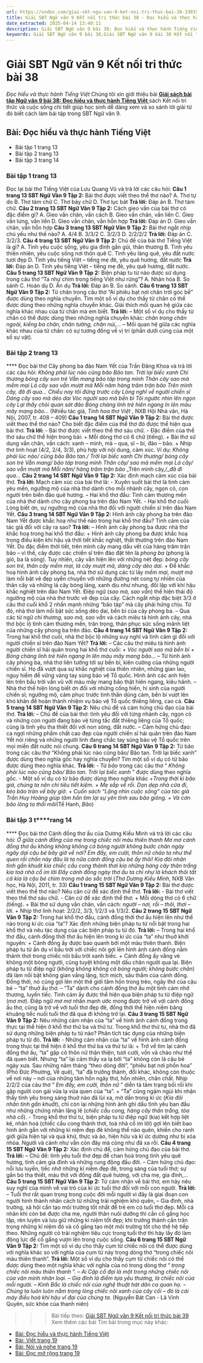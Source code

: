 ```yaml
---
url: https://vndoc.com/giai-sbt-ngu-van-9-ket-noi-tri-thuc-bai-38-330193
title: Giải SBT Ngữ văn 9 Kết nối tri thức bài 38 - Đọc hiểu và thực hành Tiếng Việt - VnDoc.com
date_extracted: 2025-04-14 13:40:11
description: Giải SBT Ngữ văn 9 bài 38: Đọc hiểu và thực hành Tiếng Việt sách Kết nối tri thức có đáp án chi tiết cho các bạn cùng tham khảo.
keywords: Giải SBT Ngữ văn 9 bài 38,Giải SBT Ngữ văn 9 bài 38 Kết nối tri thức,Giải sách bài tập Ngữ văn KNTT lớp 9,Ngữ văn lớp 9 Kết nối tri thức,giải bài tập ngữ văn lớp 9,bài Đọc hiểu và thực hành Tiếng Việt,giải SBT ngữ văn 9 KNTT trang 13,giải SBT ngữ văn 9 KNTT trang 14
---
```


# Giải SBT Ngữ văn 9 Kết nối tri thức bài 38
 _Đọc hiểu và thực hành Tiếng Việt_
Chúng tôi xin giới thiệu bài [**Giải sách bài tập Ngữ văn 9 bài 38: Đọc hiểu và thực hành Tiếng Việt** ](<https://vndoc.com/giai-sbt-ngu-van-9-ket-noi-tri-thuc-bai-38-330193>)sách Kết nối tri thức và cuộc sống chi tiết giúp học sinh dễ dàng xem và so sánh lời giải từ đó biết cách làm bài tập trong SBT Ngữ văn 9.
## Bài: Đọc hiểu và thực hành Tiếng Việt
  * Bài tập 1 trang 13
  * Bài tập 2 trang 13 
  * Bài tập 3 trang 14 

### **Bài tập 1 trang 13**
Đọc lại bài thơ Tiếng Việt của Lưu Quang Vũ và trả lời các câu hỏi:
**Câu 1 trang 13 SBT Ngữ Văn 9 Tập 2:** Bài thơ được viết theo thể thơ nào?
A. Thơ tự do
B. Thơ tám chữ
C. Thơ bảy chữ
D. Thơ lục bát
**Trả lời:**
Đáp án B. Thơ tám chữ.
**Câu 2 trang 13 SBT Ngữ Văn 9 Tập 2:** Cách gieo vần của bài thơ có đặc điểm gì?
A. Gieo vần chân, vần cách
B. Gieo vần chân, vần liền
C. Gieo vần lưng, vần liền
D. Gieo vần chân, vần hỗn hợp
**Trả lời:**
Đáp án D. Gieo vần chân, vần hỗn hợp
**Câu 3 trang 13 SBT Ngữ Văn 9 Tập 2:** Bài thơ ngắt nhịp chủ yếu như thế nào?
A. 4/4
B. 3/3/2
C. 3/2/3
D. 2/2/2/2
**Trả lời:**
Đáp án C. 3/2/3.
**Câu 4 trang 13 SBT Ngữ Văn 9 Tập 2:** Chủ đề của bài thơ Tiếng Việt là gì?
A. Tình yêu cuộc sống, yêu gia đình gần gũi, thân thương
B. Tinh yêu thiên nhiên, yêu cuộc sống nơi thôn quê
C. Tình yêu làng quê, yêu đất nước tươi đẹp
D. Tình yêu tiếng Việt – tiếng mẹ đẻ, yêu quê hương, đất nước
**Trả lời:**
Đáp án D. Tình yêu tiếng Việt – tiếng mẹ đẻ, yêu quê hương, đất nước.
**Câu 5 trang 13 SBT Ngữ Văn 9 Tập 2:** Biện pháp tu từ nào được sử dụng trong câu thơ “Ta như chim trong tiếng Việt như rừng”?
A. Nhân hóa
B. So sánh
C. Hoán dụ
D. Ẩn dụ
**Trả lời:**
Đáp án B. So sánh.
**Câu 6 trang 13 SBT Ngữ Văn 9 Tập 2:** Từ chân trong câu thơ “Ai phiêu bạt nơi chân trời góc bể” được dùng theo nghĩa chuyển. Tìm một số ví dụ cho thấy từ chân có thể được dùng theo những nghĩa chuyển khác. Giải thích mối quan hệ giữa các nghĩa khác nhau của từ chân mà em biết.
**Trả lời:**
– Một số ví dụ cho thấy từ chân có thể được dùng theo những nghĩa chuyển khác: _chân trong chân ngoài, kiềng ba chân, chân tường, chân núi,..._
– Mối quan hệ giữa các nghĩa khác nhau của từ chân: có sự tương đồng về vị trí \(phần dưới cùng của một số sự vật\).
### **Bài tập 2 trang 13**
**** Đọc bài thơ Cây phong ba đảo Nam Yết của Trần Đăng Khoa và trả lời các câu hỏi:
_Không phải lúc nào cũng bão_
 _Bão tan. Trời lại biếc xanh_
 _Chỉ thương bóng cây son trẻ_
 _Vẫn mang bão táp trong mình_
 _Thân cây sao mà mềm mại_
 _Lá cây sao vẫn mượt mà_
 _Mỗi năm hàng trăm trận bão_
 _Trên mình cây,_
_đã đi qua..._
_Chiều_ _nay tôi đứng trước cây_
 _Lòng nghĩ về người chiến sĩ_
 _Dáng cây sao mà dẻo dai_
 _Vóc người sao mà bền bỉ_
 _Tôi ngước nhìn lên ngọn cây_
 _Lại thấy chòi quan sát đảo_
 _Bóng chàng lính trẻ hiên ngang_
 _In lên màu mây mang bão..._
\(Nhiều tác giả, _Tinh hoa thơ Việt_ , NXB Hội Nhà văn, Hà Nội, 2007, tr. 408 – 409\)
**Câu 1 trang 14 SBT Ngữ Văn 9 Tập 2:** Bài thơ được viết theo thể thơ nào? Cho biết đặc điểm của thể thơ đó được thể hiện qua bài thơ.
**Trả lời:**
\- Bài thơ được viết theo thể thơ sáu chữ.
\- Đặc điểm của thể thơ sáu chữ thể hiện trong bài:
\+ Mỗi dòng thơ có 6 chữ \(tiếng\).
\+ Bài thơ sử dụng vần chân, vần cách: xanh – mình, mà – qua, sĩ – bỉ, đảo – bão.
\+ Nhịp thơ linh hoạt \(4/2, 2/4, 3/3\), phù hợp với nội dung, cảm xúc. Ví dụ:
_Không phải lúc nào/ cũng bão_
 _Bão tan./ Trời lại biếc xanh_
 _Chỉ thương/ bóng cây son trẻ_
 _Vẫn mang/ bão táp trong mình_
 _Thân cây/ sao mà mềm mại_
 _Lá cây/ sao vẫn mượt mà_
 _Mỗi năm/ hàng trăm trận bão_
 _Trên mình cây,/__đã đi qua..._
**Câu 2 trang 14 SBT Ngữ Văn 9 Tập 2:** Xác định mạch cảm xúc của bài thơ.
**Trả lời:**
Mạch cảm xúc của bài thơ là:
\- Xuyên suốt bài thơ là tình cảm yêu mến, ngưỡng mộ của nhà thơ dành cho mỗi nhành cây, ngọn cỏ, con người trên biển đảo quê hương.
**-** Hai khổ thơ đầu: Tình cảm thương mến của nhà thơ dành cho cây phong ba trên đảo Nam Yết.
\- Hai khổ thơ cuối: Lòng biết ơn, sự ngưỡng mộ của nhà thơ đối với người chiến sĩ trên đảo Nam Yết.
**Câu 3 trang 14 SBT Ngữ Văn 9 Tập 2:** Hình ảnh cây phong ba trên đảo Nam Yết được khắc hoạ như thế nào trong hai khổ thơ đầu? Tình cảm của tác giả đối với cây ra sao?
**Trả lời:**
– Hình ảnh cây phong ba được nhà thơ khắc hoạ trong hai khổ thơ đầu:
\+ Hình ảnh cây phong ba được khắc hoạ trong điều kiện khí hậu và thời tiết khắc nghiệt, thất thường trên đảo Nam Yết. Do đặc điểm thời tiết, trên mình cây mang dấu vết của hàng trăm trận bão – vì thế, cây được các chiến sĩ trên đảo đặt tên là _phong ba_ \(phong là gió, ba là sóng\). Tuy nhiên, cây vẫn hiện lên với những nét đẹp: _bóng cây son trẻ, thân cây mềm mại, lá cây mượt mà, dáng cây dẻo dai._
\+ Để khắc hoạ hình ảnh cây phong ba, nhà thơ sử dụng các từ láy _mềm mại, mượt mà_ làm nổi bật vẻ đẹp uyển chuyển với những đường nét cong tự nhiên của thân cây và những lá cây bóng láng, xanh dịu như nhung, đối lập với khí hậu khắc nghiệt trên đảo Nam Yết. Điệp ngữ \(_sao mà, sao vẫn_\) thể hiện thái độ ngưỡng mộ của nhà thơ trước vẻ đẹp của cây. Cách ngắt nhịp đặc biệt 3/3 ở câu thơ cuối khổ 2 nhấn mạnh những “bão táp” mà cây phải hứng chịu. Từ đó, nhà thơ làm nổi bật sức sống dẻo dai, bền bỉ của cây phong ba.
– Qua các từ ngữ _chỉ thương, sao mà, sao vẫn_ và cách miêu tả hình ảnh cây, nhà thơ bộc lộ tình cảm thương mến, trân trọng, thán phục sức sống mãnh liệt của những cây phong ba trên đảo.
**Câu 4 trang 14 SBT Ngữ Văn 9 Tập 2:** Trong hai khổ thơ cuối, nhà thơ bộc lộ những suy nghĩ và tình cảm gì đối với người chiến sĩ trên đảo Nam Yết?
**Trả lời:**
– Các câu thơ miêu tả hình ảnh người chiến sĩ hải quân trong hai khổ thơ cuối:
\+ _Vóc người sao mà bền bỉ_
 _\+ Bóng chàng lính trẻ hiên ngang_
 _In lên màu mây mang bão..._
– Từ hình ảnh cây phong ba, nhà thơ liên tưởng tới sự bền bỉ, kiên cường của những người chiến sĩ. Họ đã vượt qua sự khắc nghiệt của thiên nhiên, những gian lao, nguy hiểm để vững vàng tay súng bảo vệ Tổ quốc. Hình ảnh các anh hiện lên trên bầu trời vần vũ với màu mây mang bão thật hiên ngang, kiêu hãnh.
– Nhà thơ thể hiện lòng biết ơn đối với những cống hiến, hi sinh của người chiến sĩ; ngưỡng mộ, cảm phục trước tinh thần dũng cảm, bền bỉ vượt lên khó khăn để hoàn thành nhiệm vụ bảo vệ Tổ quốc thiêng liêng, cao cả.
**Câu 5 trang 14 SBT Ngữ Văn 9 Tập 2:** Nêu chủ đề và cảm hứng chủ đạo của bài thơ.
**Trả lời:**
– Chủ đề của bài thơ: tình yêu đối với từng nhành cây, ngọn cỏ và những con người đang bảo vệ từng tấc đất thiêng liêng của Tổ quốc; cũng là tình yêu tha thiết đối với non sông, đất nước.
– Cảm hứng chủ đạo: ca ngợi những phẩm chất cao đẹp của người chiến sĩ hải quân trên đảo Nam Yết nói riêng và những người lính đang chắc tay súng bảo vệ Tổ quốc trên mọi miền đất nước nói chung.
**Câu 6 trang 14 SBT Ngữ Văn 9 Tập 2:** Từ bão trong các câu thơ “Không phải lúc nào cũng bão/ Bão tan. Trời lại biếc xanh” được dùng theo nghĩa gốc hay nghĩa chuyển? Tìm một số ví dụ có từ bão được dùng theo nghĩa khác.
**Trả lời:**
\- Từ _bão_ trong các câu thơ “ _Không phải lúc nào cũng bão/ Bão tan. Trời lại biếc xanh_ ” được dùng theo nghĩa gốc.
\- Một số ví dụ có từ bão được dùng theo nghĩa khác
+_Trong thời kì bão giá, chúng ta nên chi tiêu tiết kiệm._
_\+ Mẹ sắp về rồi. Dọn dẹp nhà cửa đi, kẻo bão tràn về bây giờ._
\+ _Cuốn sách “Lặng nhìn cuộc sống” của tác giả Trần Huy Hoàng giúp tâm hồn tìm lại sự yên tĩnh sau bão giông._
\+ _Và cơn bão lòng ta thổi mãi_\(Tế Hanh, _Bão_\)
### **Bài tập 3 t****rang 14**
**** Đọc bài thơ Cánh đồng thơ ấu của Dương Kiều Minh và trả lời các câu hỏi:
_Ở giữa cánh đồng của mẹ_
 _trong chiếc nôi màu thiên thanh_
 _Mơ mơ cánh đồng thơ ấu_
 _không không không cả bóng người_
 _không bước chân ngày ngây dại_
 _cậu bé bây giờ về nơi?_
_Em đấy, em cười, thôn nữ_
 _chào ta như thể quen rồi_
 _chốn này đâu là ta nữa_
 _cánh đồng cậu bé ấy thôi\!_
_Kia đôi nhân tình gần khuất_
 _kia chiếc cầu cong thảnh thơi_
 _kia những hàng cây thân trắng_
 _kia toà nhà cổ im lời_
 _Đấy cánh đồng ngày thơ ấu_
 _ta chỉ như là khách thôi_
 _tất cả kia là cậu bé_
 _chìm trong mờ ảo sắc trời_
\(_Thơ Dương Kiều Minh,_ NXB Văn học, Hà Nội, 2011, tr. 33\)
**Câu 1 trang 15 SBT Ngữ Văn 9 Tập 2:** Bài thơ được viết theo thể thơ nào? Nêu căn cứ để xác định thể thơ.
**Trả lời:**
\- Bài thơ viết theo thể thơ sáu chữ.
\- Căn cứ để xác định thể thơ:
\+ Mỗi dòng thơ có 6 chữ \(tiếng\).
\+ Bài thơ sử dụng vần chân, vần cách: _người – nơi, rồi – thôi, thơi – lời._
\+ Nhịp thơ linh hoạt: 2/2/2, 3/3, 1/2/3 và 1/3/2.
**Câu 2 trang 15 SBT Ngữ Văn 9 Tập 2:** Trong hai khổ thơ đầu, cánh đồng thời thơ ấu hiện lên như thế nào trong kí ức của “ta”? Xác định những biện pháp tu từ nổi bật trong hai khổ thơ và nêu tác dụng của các biện pháp tu từ đó.
**Trả lời:**
– Trong hai khổ thơ đầu, cánh đồng thời thơ ấu hiện lên trong kí ức của “ta” như thuở khởi nguyên:
\+ Cánh đồng ấy được bao quanh bởi một màu thiên thanh. Biện pháp tu từ ẩn dụ ví bầu trời với chiếc nôi gợi lên hình ảnh cánh đồng nằm thảnh thơi trong chiếc nôi bầu trời xanh biếc.
\+ Cánh đồng ấy vắng vẻ không một bóng người, cũng tuyệt không một dấu chân người qua lại. Biện pháp tu từ điệp ngữ \(_không không không cả bóng người; không bước chân_\) đã làm nổi bật không gian vắng lặng, tịch mịch, sâu thẳm của cánh đồng. Đồng thời, nó cũng gợi lên một thế giới tâm hồn trong trẻo, ngây thơ của cậu bé – “ta” thuở ấu thơ.
– “Ta” dành cho cánh đồng thơ ấu một tình cảm nhớ thương, luyến tiếc. Tình cảm ấy được thể hiện qua biện pháp tu từ điệp ngữ \(_mơ mơ_\). Điệp ngữ _mơ mơ_ nhấn mạnh ước mong được trở về với cánh đồng ấu thơ, cũng là trở về với tuổi thơ đẹp đẽ, đồng thời thể hiện niềm bâng khuâng tiếc nuối tuổi thơ đã qua đi không trở lại.
**Câu 3 trang 15 SBT Ngữ Văn 9 Tập 2:** Nêu những cảm nhận của “ta” về hình ảnh cánh đồng trong thực tại thể hiện ở khổ thơ thứ ba và thứ tư. Trong khổ thơ thứ tư, nhà thơ đã sử dụng những biện pháp tu từ nào? Phân tích tác dụng của những biện pháp tu từ đó.
**Trả lời:**
\- Những cảm nhận của “ta” về hình ảnh cánh đồng trong thực tại thể hiện ở khổ thơ thứ ba và thứ tư là:
\+ Trở về tìm lại cánh đồng thơ ấu, “ta” gặp cô thôn nữ thân thiện, tươi cười, vồn vã chào như thể đã quen biết. Nhưng “ta” lại cảm thấy xa lạ bởi “ta” không còn là cậu bé ngày xưa. Sau những năm tháng “theo dòng đời”, “phiêu bạt nơi phồn hoa” \(Phó Đức Phương, Về quê\), “ta” đã trưởng thành, đổi khác, không còn thuộc về nơi này – nơi của những tâm hồn ngây thơ, hồn nhiên, chân chất. Nhịp 2/2/2 của câu thơ “ _Em đấy, em cười, thôn nữ_ ” diễn tả tâm trạng bối rối khi gặp người con gái vừa lạ vừa quen của “ta”.
\+ “Ta” cũng ngậm ngùi khi nhận thấy tình yêu trong sáng thuở nào đã lùi xa, mờ dần trong kí ức \(_Kia đôi nhân tình gần khuất_\), chỉ còn lại những hình ảnh ghi dấu tình yêu ban đầu như những chứng nhân lặng lẽ \(_chiếc cầu cong, hàng cây thân trắng, tòa nhà cổ_\).
\- Trong khổ thơ thứ tư, biện pháp tu từ điệp ngữ \(kia\) kết hợp liệt kê, nhân hoá \(chiếc cầu cong thảnh thơi, toà nhà cổ im lời\) gợi lên biết bao hình ảnh gắn với những kỉ niệm đẹp đẽ không thể nào quên, khiến cho ranh giới giữa hiện tại và quá khứ, thực và ảo, hiện hữu và kí ức dường như bị xóa nhòa. Người và cảnh như vẫn còn đây mà cũng như đã xa rồi.
**Câu 4 trang 15 SBT Ngữ Văn 9 Tập 2:** Xác định chủ đề, cảm hứng chủ đạo của bài thơ.
**Trả lời:**
– Chủ đề: tình yêu tuổi thơ đẹp để chan hoà trong tình yêu quê hương, tình cảm gia đình và những rung động đầu đời.
– Cảm hứng chủ đạo: nỗi lưu luyến, tiếc nhớ những kỉ niệm đẹp đẽ, trong sáng của tuổi thơ; sự gắn bó tha thiết, máu thịt với đồng đất quê hương, với cha mẹ, gia đình,...
**Câu 5 trang 15 SBT Ngữ Văn 9 Tập 2:** Từ cảm nhận về bài thơ, em hãy nêu suy nghĩ của mình về vai trò của kí ức tuổi thơ đối với mỗi con người.
**Trả lời:**
– Tuổi thơ rất quan trọng trong cuộc đời mỗi người vì đây là giai đoạn con người hình thành nhân cách từ những trải nghiệm khó quên,
– Gia đình, nhà trường, xã hội cần tạo môi trường tốt nhất để trẻ em có tuổi thơ đẹp. Mỗi cá nhân khi còn bé được cha mẹ, người thân nuôi dưỡng thì cần cố gắng học tập, rèn luyện và lưu giữ những kỉ niệm tốt đẹp; khi trưởng thành cần trân trọng những kỉ niệm đó và cố gắng tạo một môi trường tốt cho thế hệ tiếp theo. Những người có trải nghiệm tiêu cực trong tuổi thơ thì hãy lấy đó làm động lực để cố gắng vươn lên trong cuộc sống.
**Câu 6 trang 15 SBT Ngữ Văn 9 Tập 2:** Tìm một số ví dụ cho thấy cụm từ chiếc nôi có thể được dùng với nghĩa khác so với nghĩa của cụm từ này trong dòng thơ “trong chiếc nôi màu thiên thanh”.
**Trả lời:**
Một số ví dụ cho thấy cụm từ chiếc nôi có thể được dùng theo một nghĩa khác với nghĩa của nó trong dòng thơ “ _trong chiếc nôi màu thiên thanh_ ”.
_– Ai Cập cổ đại là một trong những chiếc nôi của văn minh nhân loại._
_– Gia đình là điểm tựa yêu thương, là chiếc nôi của mỗi người._
_– Kinh Bắc là chiếc nôi của nghệ thuật hát dân ca quan họ._
_– Chúng ta luôn luôn nằm trong lòng chiếc nôi xanh của cây cối – đó là cái máy điều hoà khí hậu vĩ đại của chúng ta._
\(Nguyễn Bát Can - Lã Vinh Quyên, sức khỏe của thanh niên\)
>>> Bài tiếp theo: [Giải SBT Ngữ văn 9 Kết nối tri thức bài 39](<https://vndoc.com/giai-sbt-ngu-van-9-ket-noi-tri-thuc-bai-39-330194>)
Xem thêm các bài Tìm bài trong mục này khác:
  * [Bài: Đọc hiểu và thực hành Tiếng Việt](</giai-sbt-ngu-van-9-ket-noi-tri-thuc-bai-39-330194>)
  * [Bài: Viết trang 19](</giai-sbt-ngu-van-9-ket-noi-tri-thuc-bai-40-330195>)
  * [Bài: Nói và nghe trang 19](</giai-sbt-ngu-van-9-ket-noi-tri-thuc-bai-41-330196>)
  * [Bài: Đọc mở rộng trang 19](</giai-sbt-ngu-van-9-ket-noi-tri-thuc-bai-42-330198>)


